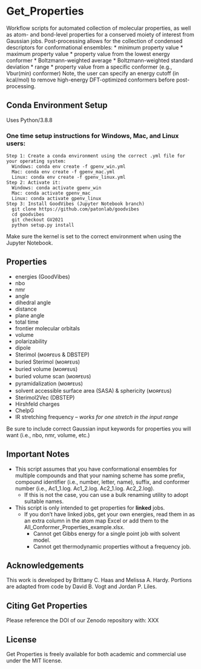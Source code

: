 # Get_Properties
Workflow scripts for automated collection of molecular properties, as well as atom- and bond-level properties for a conserved moiety of interest from Gaussian jobs. Post-processing allows for the collection of condensed descriptors for conformational ensembles: 
	* minimum property value
	* maximum property value
	* property value from the lowest energy conformer
	* Boltzmann-weighted average
	* Boltzmann-weighted standard deviation
	* range
	* property value from a specific conformer (e.g., Vbur(min) conformer)
Note, the user can specify an energy cutoff (in kcal/mol) to remove high-energy DFT-optimized conformers before post-processing.

## Conda Environment Setup
Uses Python/3.8.8
### One time setup instructions for Windows, Mac, and Linux users: 
    Step 1: Create a conda environment using the correct .yml file for your operating system: 
      Windows: conda env create -f gpenv_win.yml
      Mac: conda env create -f gpenv_mac.yml
	  Linux: conda env create -f gpenv_linux.yml
    Step 2: Activate it: 
      Windows: conda activate gpenv_win 
      Mac: conda activate gpenv_mac
	  Linux: conda activate gpenv_linux
    Step 3: Install GoodVibes (Jupyter Notebook branch) 
      git clone https://github.com/patonlab/goodvibes
      cd goodvibes
      git checkout GV2021
      python setup.py install 

Make sure the kernel is set to the correct environment when using the Jupyter Notebook.
    
## Properties
  * energies (GoodVibes)
  * nbo 
  * nmr 
  * angle
  * dihedral angle
  * distance
  * plane angle
  * total time
  * frontier molecular orbitals
  * volume
  * polarizability
  * dipole
  * Sterimol (ᴍᴏʀғᴇᴜs & DBSTEP)
  * buried Sterimol (ᴍᴏʀғᴇᴜs)
  * buried volume (ᴍᴏʀғᴇᴜs)
  * buried volume scan (ᴍᴏʀғᴇᴜs)
  * pyramidalization (ᴍᴏʀғᴇᴜs)
  * solvent accessible surface area (SASA) & sphericity (ᴍᴏʀғᴇᴜs)
  * Sterimol2Vec (DBSTEP)
  * Hirshfeld charges 
  * ChelpG
  * IR stretching frequency – *works for one stretch in the input range*

Be sure to include correct Gaussian input keywords for properties you will want (i.e., nbo, nmr, volume, etc.)

## Important Notes
  * This script assumes that you have conformational ensembles for multiple compounds and that your naming scheme has some prefix, compound identifier (i.e., number, letter, name), suffix, and conformer number (i.e., Ac1_1.log. Ac1_2.log. Ac2_1.log. Ac2_2.log).
    * If this is not the case, you can use a bulk renaming utility to adopt suitable names. 
  * This script is only intended to get properties for **linked** jobs.
    * If you don’t have linked jobs, get your own energies, read them in as an extra column in the atom map Excel or add them to the All_Conformer_Properties_example.xlsx.
      * Cannot get Gibbs energy for a single point job with solvent model.
	  * Cannot get thermodynamic properties without a frequency job.

## Acknowledgements
This work is developed by Brittany C. Haas and Melissa A. Hardy. Portions are adapted from code by David B. Vogt and Jordan P. Liles.

## Citing Get Properties
Please reference the DOI of our Zenodo repository with:
XXX

## License
Get Properties is freely available for both academic and commercial use under the MIT license.
